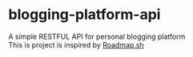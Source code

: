 # blogging-platform-api
A simple RESTFUL API for personal blogging platform
<br>
This is project is inspired by [Roadmap.sh](https://roadmap.sh/projects/blogging-platform-api)